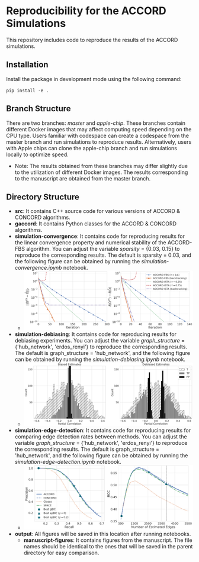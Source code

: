 Reproducibility for the ACCORD Simulations
===============

This repository includes code to reproduce the results of the ACCORD simulations.

Installation
---------------

Install the package in development mode using the following command:
```
pip install -e .
```


Branch Structure
----------------

There are two branches: *master* and *apple-chip*. These branches contain different Docker images that may affect computing speed depending on the CPU type. Users familiar with codespace can create a codespace from the master branch and run simulations to reproduce results. Alternatively, users with Apple chips can clone the apple-chip branch and run simulations locally to optimize speed.

 - Note: The results obtained from these branches may differ slightly due to the utilization of different Docker images. The results corresponding to the manuscript are obtained from the master branch.


Directory Structure
-------------------

- __src__: It contains C++ source code for various versions of ACCORD & CONCORD algorithms.
- __gaccord__: It contains Python classes for the ACCORD & CONCORD algorithms.
- __simulation-convergence__: It contains code for reproducing results for the linear convergence property and numerical stability of the ACCORD-FBS algorithm. You can adjust the variable *sparsity* = {0.03, 0.15} to reproduce the corresponding results. The default is sparsity = 0.03, and the following figure can be obtained by running the *simulation-convergence.ipynb* notebook.
    - <img src="./output/manuscript-figures/convergence_sp3.png" alt="plot" width="800"/>
- __simulation-debiasing__: It contains code for reproducing results for debiasing experiments. You can adjust the variable *graph_structure* = {'hub_network', 'erdos_renyi'} to reproduce the corresponding results. The default is graph_structure = 'hub_network', and the following figure can be obtained by running the *simulation-debiasing.ipynb* notebook.
    - <img src="./output/manuscript-figures/debiasing_hub_network.png" alt="plot" width="800"/>
- __simulation-edge-detection__: It contains code for reproducing results for comparing edge detection rates between methods. You can adjust the variable *graph_structure* = {'hub_network', 'erdos_renyi'} to reproduce the corresponding results. The default is graph_structure = 'hub_network', and the following figure can be obtained by running the *simulation-edge-detection.ipynb* notebook.
    - <img src="./output/manuscript-figures/edge_detection_hub_network.png" alt="plot" width="800"/>
- __output__: All figures will be saved in this location after running notebooks.
  - __manuscript-figures__: It contains figures from the manuscript. The file names should be identical to the ones that will be saved in the parent directory for easy comparison.